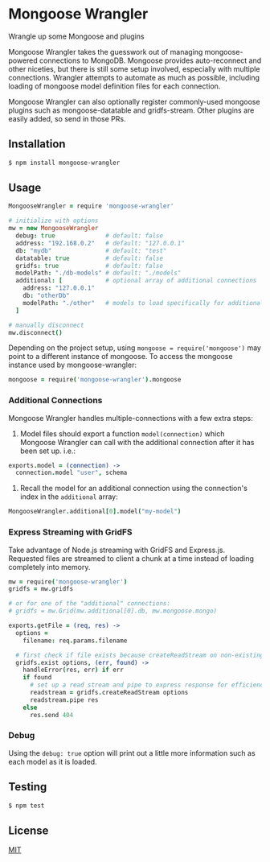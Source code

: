 # Mongoose Wrangler

Wrangle up some Mongoose and plugins

Mongoose Wrangler takes the guesswork out of managing mongoose-powered connections to MongoDB. Mongoose provides auto-reconnect and other niceties, but there is still some setup involved, especially with multiple connections. Wrangler attempts to automate as much as possible, including loading of mongoose model definition files for each connection.

Mongoose Wrangler can also optionally register commonly-used mongoose plugins such as mongoose-datatable and gridfs-stream. Other plugins are easily added, so send in those PRs.

## Installation

```bash
$ npm install mongoose-wrangler
```

## Usage

```coffee
MongooseWrangler = require 'mongoose-wrangler'

# initialize with options
mw = new MongooseWrangler
  debug: true              # default: false
  address: "192.168.0.2"   # default: "127.0.0.1"
  db: "mydb"               # default: "test"
  datatable: true          # default: false
  gridfs: true             # default: false
  modelPath: "./db-models" # default: "./models"
  additional: [            # optional array of additional connections
    address: "127.0.0.1"
    db: "otherDb"
    modelPath: "./other"   # models to load specifically for additional connection
  ]

# manually disconnect
mw.disconnect()
```

Depending on the project setup, using `mongoose = require('mongoose')` may point to a different instance of mongoose. To access the mongoose instance used by mongoose-wrangler:

```coffee
mongoose = require('mongoose-wrangler').mongoose
```

### Additional Connections

Mongoose Wrangler handles multiple-connections with a few extra steps:

1. Model files should export a function ```model(connection)``` which Mongoose Wrangler can call with the additional connection after it has been set up. i.e.:
  ```coffee
  exports.model = (connection) ->
    connection.model "user", schema
  ```
1. Recall the model for an additional connection using the connection's index in the ```additional``` array:

  ```coffee
  MongooseWrangler.additional[0].model("my-model")
  ```

### Express Streaming with GridFS

Take advantage of Node.js streaming with GridFS and Express.js. Requested files are streamed to client a chunk at a time instead of loading completely into memory.

```coffee
mw = require('mongoose-wrangler')
gridfs = mw.gridfs

# or for one of the "additional" connections:
# gridfs = mw.Grid(mw.additional[0].db, mw.mongoose.mongo)

exports.getFile = (req, res) ->
  options =
    filename: req.params.filename

  # first check if file exists because createReadStream on non-existing file bombs hard
  gridfs.exist options, (err, found) ->
    handleError(res, err) if err
    if found
      # set up a read stream and pipe to express response for efficiency
      readstream = gridfs.createReadStream options
      readstream.pipe res
    else
      res.send 404
```

### Debug

Using the `debug: true` option will print out a little more information such as each model as it is loaded.

## Testing

```bash
$ npm test
```

## License

  [MIT](LICENSE)
